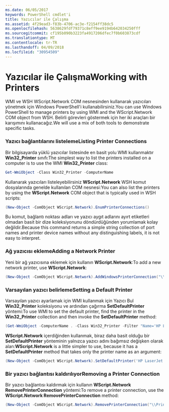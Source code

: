 ```yaml
---
ms.date: 06/05/2017
keywords: PowerShell cmdlet'i
title: Yazıcılar ile Çalışma
ms.assetid: 4f29ead3-f83b-4706-ac3e-f2154ff38dc5
ms.openlocfilehash: 5638629fdf79371c8eff9ee9194b642034250fff
ms.sourcegitcommit: cf195b090b3223fa4917206dfec7f0b603873cdf
ms.translationtype: MT
ms.contentlocale: tr-TR
ms.lasthandoff: 04/09/2018
ms.locfileid: "30954509"
---
```

# <a name="working-with-printers"></a><span data-ttu-id="d7dc8-103">Yazıcılar ile Çalışma</span><span class="sxs-lookup"><span data-stu-id="d7dc8-103">Working with Printers</span></span>

<span data-ttu-id="d7dc8-104">WMI ve WSH WScript.Network COM nesnesinden kullanarak yazıcıları yönetmek için Windows PowerShell'i kullanabilirsiniz.</span><span class="sxs-lookup"><span data-stu-id="d7dc8-104">You can use Windows PowerShell to manage printers by using WMI and the WScript.Network COM object from WSH.</span></span> <span data-ttu-id="d7dc8-105">Belirli görevleri göstermek için her iki araçları bir karışımını kullanacağız.</span><span class="sxs-lookup"><span data-stu-id="d7dc8-105">We will use a mix of both tools to demonstrate specific tasks.</span></span>

### <a name="listing-printer-connections"></a><span data-ttu-id="d7dc8-106">Yazıcı bağlantılarını listeleme</span><span class="sxs-lookup"><span data-stu-id="d7dc8-106">Listing Printer Connections</span></span>

<span data-ttu-id="d7dc8-107">Bir bilgisayarda yüklü yazıcılar listesinde en basit yolu WMI kullanmaktır **Win32_Printer** sınıfı:</span><span class="sxs-lookup"><span data-stu-id="d7dc8-107">The simplest way to list the printers installed on a computer is to use the WMI **Win32_Printer** class:</span></span>

```powershell
Get-WmiObject -Class Win32_Printer -ComputerName
```

<span data-ttu-id="d7dc8-108">Kullanarak yazıcıları listeleyebilirsiniz **WScript.Network** WSH komut dosyalarında genelde kullanılan COM nesnesi:</span><span class="sxs-lookup"><span data-stu-id="d7dc8-108">You can also list the printers by using the **WScript.Network** COM object that is typically used in WSH scripts:</span></span>

```powershell
(New-Object -ComObject WScript.Network).EnumPrinterConnections()
```

<span data-ttu-id="d7dc8-109">Bu komut, bağlantı noktası adları ve yazıcı aygıt adlarını ayırt etiketleri olmadan basit bir dize koleksiyonunu döndürdüğünden yorumlamak kolay değildir.</span><span class="sxs-lookup"><span data-stu-id="d7dc8-109">Because this command returns a simple string collection of port names and printer device names without any distinguishing labels, it is not easy to interpret.</span></span>

### <a name="adding-a-network-printer"></a><span data-ttu-id="d7dc8-110">Ağ yazıcısı ekleme</span><span class="sxs-lookup"><span data-stu-id="d7dc8-110">Adding a Network Printer</span></span>

<span data-ttu-id="d7dc8-111">Yeni bir ağ yazıcısına eklemek için kullanın **WScript.Network**:</span><span class="sxs-lookup"><span data-stu-id="d7dc8-111">To add a new network printer, use **WScript.Network**:</span></span>

```powershell
(New-Object -ComObject WScript.Network).AddWindowsPrinterConnection("\\Printserver01\Xerox5")
```

### <a name="setting-a-default-printer"></a><span data-ttu-id="d7dc8-112">Varsayılan yazıcı belirleme</span><span class="sxs-lookup"><span data-stu-id="d7dc8-112">Setting a Default Printer</span></span>

<span data-ttu-id="d7dc8-113">Varsayılan yazıcı ayarlamak için WMI kullanmak için Yazıcı Bul **Win32_Printer** koleksiyonu ve ardından çağırma **SetDefaultPrinter** yöntemi:</span><span class="sxs-lookup"><span data-stu-id="d7dc8-113">To use WMI to set the default printer, find the printer in the **Win32_Printer** collection and then invoke the **SetDefaultPrinter** method:</span></span>

```powershell
(Get-WmiObject -ComputerName . -Class Win32_Printer -Filter "Name='HP LaserJet 5Si'").SetDefaultPrinter()
```

<span data-ttu-id="d7dc8-114">**WScript.Network** içerdiğinden kullanmak, biraz daha basit olduğu bir **SetDefaultPrinter** yönteminin yalnızca yazıcı adını bağımsız değişken olarak alan:</span><span class="sxs-lookup"><span data-stu-id="d7dc8-114">**WScript.Network** is a little simpler to use, because it has a **SetDefaultPrinter** method that takes only the printer name as an argument:</span></span>

```powershell
(New-Object -ComObject WScript.Network).SetDefaultPrinter('HP LaserJet 5Si')
```

### <a name="removing-a-printer-connection"></a><span data-ttu-id="d7dc8-115">Bir yazıcı bağlantısı kaldırılıyor</span><span class="sxs-lookup"><span data-stu-id="d7dc8-115">Removing a Printer Connection</span></span>

<span data-ttu-id="d7dc8-116">Bir yazıcı bağlantısı kaldırmak için kullanın **WScript.Network RemovePrinterConnection** yöntemi:</span><span class="sxs-lookup"><span data-stu-id="d7dc8-116">To remove a printer connection, use the **WScript.Network RemovePrinterConnection** method:</span></span>

```powershell
(New-Object -ComObject WScript.Network).RemovePrinterConnection("\\Printserver01\Xerox5")
```